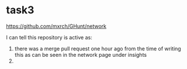 # task3
https://github.com/mxrch/GHunt/network

I can tell this repository is active as:

1. there was a merge pull request one hour ago from the time of writing this as can be seen in the network page under insights
2. 
